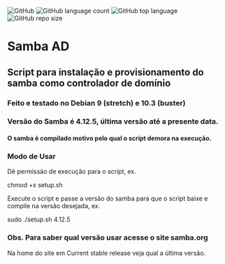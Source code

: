 ![GitHub](https://img.shields.io/github/license/sir0liveira/samba4-ad) ![GitHub language count](https://img.shields.io/github/languages/count/sir0liveira/samba4-ad) ![GitHub top language](https://img.shields.io/github/languages/top/sir0liveira/samba4-ad) ![GitHub repo size](https://img.shields.io/github/repo-size/sir0liveira/samba4-ad) 

# Samba AD
## Script para instalação e provisionamento do samba como controlador de domínio

### Feito e testado no Debian 9 (stretch) e 10.3 (buster)
### Versão do Samba é 4.12.5, última versão até a presente data.
#### O samba é compilado motivo pelo qual o script demora na execução.

### Modo de Usar
Dê permissão de execução para o script, ex.

chmod +x setup.sh

Execute o script e passe a versão do samba para que o script baixe e compile na versão desejada, ex.

sudo ./setup.sh 4.12.5

### Obs. Para saber qual versão usar acesse o site samba.org
Na home do site em Current stable release veja qual a última versão.

